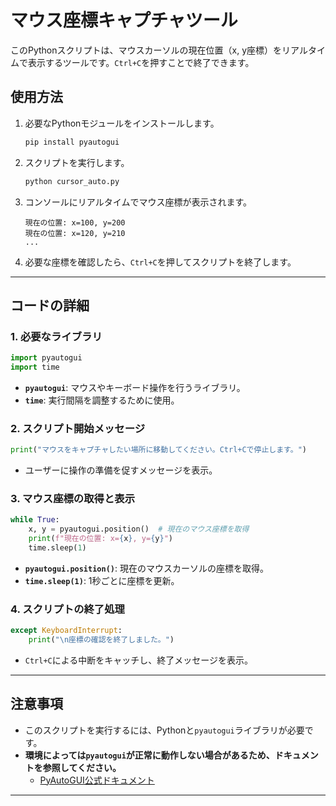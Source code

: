 
# マウス座標キャプチャツール

このPythonスクリプトは、マウスカーソルの現在位置（x, y座標）をリアルタイムで表示するツールです。`Ctrl+C`を押すことで終了できます。

## 使用方法

1. 必要なPythonモジュールをインストールします。
   ```bash
   pip install pyautogui
   ```

2. スクリプトを実行します。
   ```bash
   python cursor_auto.py
   ```

3. コンソールにリアルタイムでマウス座標が表示されます。
   ```
   現在の位置: x=100, y=200
   現在の位置: x=120, y=210
   ...
   ```

6. 必要な座標を確認したら、`Ctrl+C`を押してスクリプトを終了します。

---

## コードの詳細

### 1. 必要なライブラリ
```python
import pyautogui
import time
```
- **`pyautogui`**: マウスやキーボード操作を行うライブラリ。
- **`time`**: 実行間隔を調整するために使用。

### 2. スクリプト開始メッセージ
```python
print("マウスをキャプチャしたい場所に移動してください。Ctrl+Cで停止します。")
```
- ユーザーに操作の準備を促すメッセージを表示。

### 3. マウス座標の取得と表示
```python
while True:
    x, y = pyautogui.position()  # 現在のマウス座標を取得
    print(f"現在の位置: x={x}, y={y}")
    time.sleep(1)
```
- **`pyautogui.position()`**: 現在のマウスカーソルの座標を取得。
- **`time.sleep(1)`**: 1秒ごとに座標を更新。

### 4. スクリプトの終了処理
```python
except KeyboardInterrupt:
    print("\n座標の確認を終了しました。")
```
- `Ctrl+C`による中断をキャッチし、終了メッセージを表示。

---

## 注意事項

- このスクリプトを実行するには、Pythonと`pyautogui`ライブラリが必要です。
- **環境によっては`pyautogui`が正常に動作しない場合があるため、ドキュメントを参照してください。**
  - [PyAutoGUI公式ドキュメント](https://pyautogui.readthedocs.io/)

---
